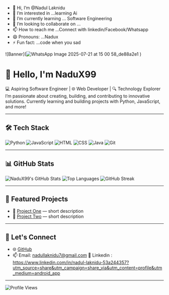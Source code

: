 - 👋 Hi, I’m @Nadul Laknidu
- 👀 I’m interested in ...learning Ai
- 🌱 I’m currently learning ... Software Engineering
- 💞️ I’m looking to collaborate on ...
- 📫 How to reach me ...Connect with linkedin/Facebook/Whatsapp
- 😄 Pronouns: ...Nadux
- ⚡ Fun fact: ...code when you sad

<!---
NaduX99/NaduX99 is a ✨ special ✨ repository because its `README.md` (this file) appears on your GitHub profile.
You can click the Preview link to take a look at your changes.
--->
![Banner](![WhatsApp Image 2025-07-21 at 15 00 58_de88a2e1](https://github.com/user-attachments/assets/5cca1ca5-edcd-4215-a444-a1d7042c99a7)
)

# 👋 Hello, I'm NaduX99

💻 Aspiring Software Engineer | 🌐 Web Developer | 🔍 Technology Explorer  
I’m passionate about creating, building, and contributing to innovative solutions. Currently learning and building projects with Python, JavaScript, and more!

---

## 🛠 Tech Stack

![Python](https://img.shields.io/badge/-Python-05122A?style=flat&logo=python)
![JavaScript](https://img.shields.io/badge/-JavaScript-05122A?style=flat&logo=javascript)
![HTML](https://img.shields.io/badge/-HTML5-05122A?style=flat&logo=html5)
![CSS](https://img.shields.io/badge/-CSS3-05122A?style=flat&logo=css3)
![Java](https://img.shields.io/badge/-Java-05122A?style=flat&logo=java)
![Git](https://img.shields.io/badge/-Git-05122A?style=flat&logo=git)

---

## 📊 GitHub Stats

![NaduX99's GitHub Stats](https://github-readme-stats.vercel.app/api?username=NaduX99&show_icons=true&theme=tokyonight)
![Top Languages](https://github-readme-stats.vercel.app/api/top-langs/?username=NaduX99&layout=compact&theme=tokyonight)
![GitHub Streak](https://github-readme-streak-stats.herokuapp.com/?user=NaduX99&theme=tokyonight)

---

## 🌟 Featured Projects

- 🔧 [Project One](https://github.com/NaduX99/project-one) — short description
- 🚀 [Project Two](https://github.com/NaduX99/project-two) — short description

---

## 🔗 Let's Connect

- 🌐 [GitHub](https://github.com/NaduX99)
- 📫 Email: nadullaknidu7@gmail.com
     🚀 Linkedin :
     https://www.linkedin.com/in/nadul-laknidu-53a244357?utm_source=share&utm_campaign=share_via&utm_content=profile&utm_medium=android_app
    
---

![Profile Views](https://komarev.com/ghpvc/?username=NaduX99&label=PROFILE+VIEWS&color=blue)
